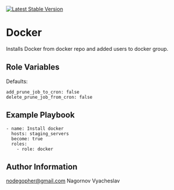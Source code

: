 [![Latest Stable Version](https://img.shields.io/packagist/v/phplicengine/bitly?label=version)]([https://github.com/morheus9/Role_docker](https://github.com/morheus9/Role_docker))

Docker
=========

Installs Docker from docker repo and added users to docker group.

Role Variables
--------------
Defaults:
```
add_prune_job_to_cron: false
delete_prune_job_from_cron: false  
```
Example Playbook
----------------
```
- name: Install docker
  hosts: staging_servers
  become: true
  roles:
    - role: docker
```
Author Information
------------------

nodegopher@gmail.com
Nagornov Vyacheslav

